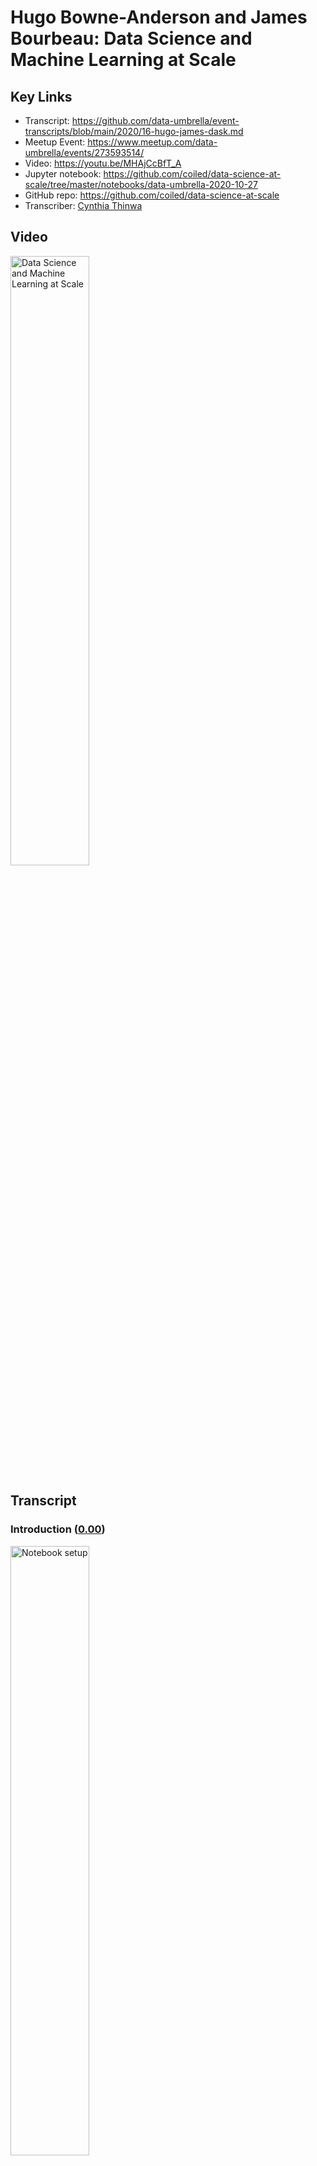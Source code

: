 # Hugo Bowne-Anderson and James Bourbeau:  Data Science and Machine Learning at Scale

## Key Links
- Transcript:  https://github.com/data-umbrella/event-transcripts/blob/main/2020/16-hugo-james-dask.md
- Meetup Event:  https://www.meetup.com/data-umbrella/events/273593514/
- Video:   https://youtu.be/MHAjCcBfT_A
- Jupyter notebook:  https://github.com/coiled/data-science-at-scale/tree/master/notebooks/data-umbrella-2020-10-27
- GitHub repo:  https://github.com/coiled/data-science-at-scale
- Transcriber:  <a href='https://github.com/'>Cynthia Thinwa</a>

## Video

<a href="http://www.youtube.com/watch?feature=player_embedded&v=MHAjCcBfT_A" target="_blank">
  <img src="http://img.youtube.com/vi/MHAjCcBfT_A/0.jpg"
       alt="Data Science and Machine Learning at Scale" width="50%" /></a>

## Transcript

### Introduction (<a href='https://youtu.be/MHAjCcBfT_A'>0.00</a>)

<a href="https://youtu.be/MHAjCcBfT_A?t=1">
  <img src="https://github.com/CeeThinwa/event-transcripts/blob/patch-1/images/v16/v16t0.00.JPG"
       alt="Notebook setup" width="50%" /></a>

**Reshama**:

Okay - hello and welcome to Data Umbrella's webinar for October; so I'm just going to go over the agenda, I'm going to do a brief introduction then there will be the workshop by Hugo and James and you can ask questions along the way in the chat or - actually the best place to ask questions is the Q&A and there's an option to upvote as well. So yeah; asking the Q&A - if you happen to post it on the chat by mistake I can also transfer it over to Q&A so that would be fine too and this webinar is being recorded.

Briefly about me: I am a statistician and data scientist and I am the founder of Data Umbrella; I am on a lot of platforms as @reshamas so feel free to follow me on Twitter and LinkedIn. We have a code of conduct; we're dedicated to providing a harassment-free experience for everyone; thank you for helping to make this a welcoming, friendly professional community for all and this code of conduct applies to the chat as well. So our mission is to provide an inclusive community for underrepresented persons in data science and we are an all-volunteer-run organization.

You can support Data Umbrella by doing the following things: you can follow our code of conduct and keep our community a place where everybody wants to keep coming to, you can donate to our open collective and that helps to pay meet-up dues and other operational costs and you can check out this link here on GitHub - we have this new initiative where all the videos are being transcribed and... so it's to make them more accessible - so we take the YouTube videos and we put the raw there and so we've had a number of volunteers help us transcribe it; so feel free to check out this link and maybe if you do this video, maybe the two speakers will follow you on Twitter; I can't promise anything but it's possible.

Data Umbrella has a job board and it's at jobs.dataumbrella.org and once this gets started I'll put some links in the chat. The job that we are highlighting today is the machine learning engineer job by Development Seed and Development Seed is based in Washington DC and Lisbon, Portugal and they do - I'm going to go to the next slide - what they do is they're doing social good work and so they're doing for instance, mapping elections from Afghanistan to the U.S, analyzing public health and economic data from Palestine to Illinois and leading the strategy and development behind data for World Bank and some other organizations and I will share a link to their job posting in the chat as well as soon as I finish this brief introduction.

Check out our website for resources - there's a lot of resources on learning Python and R, also for contributing to open source, also for guides on accessibility and responsibility and allyship. We have a monthly newsletter that goes out towards the end of the month and it has information on our upcoming events - we have two great events coming up in November and December on open source so subscribe to our newsletter to be in the know. We are on all social media platforms as Data Umbrella; Meetup is the best place to join to find out about upcoming events, our website has resources, follow us on Twitter, we also share a lot of information on LinkedIn, and if you want to subscribe to our YouTube channel we record all of our talks and post them there within about a week of the talk so it's a good way to get information.

Okay and now we are ready to get started. So I will hand it over to - put myself on mute - and I will hand it over to Hugo and James and let you take over.

**Hugo:**

Thank you all for joining I just want to thank Reshama, Christina and and everyone else who tire - all the tireless effort that - that goes into putting these meet-ups and these online sessions together. I think one thing I want to say is actually the last in-person workshop I gave - either at the end of February or early March was Data Umbrella's inaugural tutorial and meetup if I recall correctly - on Bayesian thinking and hacker statistics and simulation and that type of stuff, so it's just wonderful to be back particularly with my colleague and friend James. We're building really cool distributed data science products at Coiled - we'll say a bit about that but we'll do some introductions in a bit.

### How to access and set up notebooks used in the webinar (<a href='https://youtu.be/MHAjCcBfT_A?t=300'>05:00</a>)

<a href="https://youtu.be/MHAjCcBfT_A?t=300">
  <img src="https://github.com/CeeThinwa/event-transcripts/blob/patch-1/images/v16/v16t05.00.JPG"
       alt="Notebook setup" width="50%" /></a>
       
**Hugo:**

I just wanted to get you all accustomed to - it was February, thank you Reshama. We're working with Jupyter notebooks in a GitHub repository - the repository is pinned to the top of the chat. This is what it looks like (scrolling down the repository homepage) - these are all the files; this is the file system.

Now we use something called Binder which is a project, out of and related to Project - Project Jupyter which provides infrastructure to run notebooks without any local installs. So there are two ways you can you can code along on this tutorial; the first is - and i won't get you to do this yet - is to launch Binder. The reason I won't get you to do that yet is because once you launch it we have 10 minutes to start coding or the Binder session times out - I've been burnt by that before, actually several times - I'm surprised I even remembered it this time. The other thing you can do is install everything locally by cloning the repository, downloading Anaconda, creating a Conda environment - if you haven't done that, I suggest you do not do that now - and you launch - launch the Binder. James is going to start by telling us a few things about about Dask and distributed computing in general.

My question for you James is: if we get people to launch this now, will we get to execute a cell - code cell in 10 minutes?

**James:**

I would... let's hold off for now maybe..

**Hugo:**

Yep.

**James:**

Maybe I'll indicate when we should launch Binder.

**Hugo:**

Okay, fantastic.

**James:**

Cool um and just for reference -

**Hugo:**

So -

**James:**

What I'm looking at right now is the GitHub repository on your browser...

**Hugo:**

Yes.

**James:**

Okay.

**Hugo:**
Exactly. So I will not launch Binder now - I will not get you to now... I've - I'm doing this locally... (highlights notebook located in `localhost` onscreen) and we see that I'm in notebook zero, and if you want to actually have a look at this notebook before launching Binder, it's in the (highlights notebook location in GitHub onscreen) *Notebooks Data Umbrella...* subdirectory  (clicks notebook location in GitHub onscreen) and it's (highlights notebook location in GitHub onscreen) notebook zero and we're going to hopefully make it through the overview then (highlights notebook location in GitHub onscreen) chatting about Dask - Dask *delayed* and - and (highlights notebook location onscreen) *dataframe* and (highlights notebook location onscreen) *machine learning*.

Great so we have... Hashim has said you could open in VS Code as well; you could - I mean, that would require all your local installs and that type of stuff as well but we're to introduce me and James; we work at Coiled where we build products for distributed computing infrastructure. As we'll see one of the big problems with like bursting to the cloud is all the like Kubernetes, AWS, Docker stuff, so we build a one-click host of deployments for Dask but for data science and machine learning in general. James maintains Dask along with Matt - Matt Rocklin who created Dask with a team - people who were working with Continuum, Anaconda at the time - and James is a software engineer at Coiled and I run Data science evangelism, Marketing, work on a bunch of product stuff as well, wear a bunch of different hats occasionally; there are many ways to think about distributed compute and how to do it in Python. We're going to present - hey James, you're muted -

**James:**

I'm taking it I went away based on what I see in the chat...

**Hugo:**

You did, you did but now we're back; I've introduced you, I've introduced me, I've mentioned that there are many ways to do distributed compute in the Python ecosystem and we'll be
chatting about one called Dask and maybe I'll pass to you in a second but I'll say one thing that I really like about - my background isn't in distributed compute my background's in
Pythonic data science. When thinking about bursting to larger data sets and larger models, there are a variety of options. The thing that took me, attracted me to Dask - originally.
I saw Cameron's note  "The ghosts in the machine aren't playing nice tonight I think that ain't that the truth" - is that Dask plays so nicely with the entire Py data ecosystem so as we'll see if you want to write Dask code for dataframes - Dask DataFrames - it really mimics your Pandas code; same with Numpy, same with Scikit-learn - okay? And the other thing is Dask essentially runs the Python code under the hood so your mental model of what's happening is - actually corresponds to the code being executed. Okay.. now I'd like to pass over to James but it looks like he's disappeared again -

**James:**

I'm still here if you can hear me, I've just turned my camera off.

**Hugo:**

Oh yeah! Okay great.

**James:**

I'm gonna turn my camera... hopefully that will help, yeah -

**Hugo:**

And I might do, do the same for bandwidth, bandwidth issues so if you want to jump in and talk about Dask at a high level, I'm sharing my screen and we can scroll through (scrolls through notebook located at `localhost`).

### An overview of Dask (<a href='https://youtu.be/MHAjCcBfT_A?t=590'>09:50</a>)

<a href="https://youtu.be/MHAjCcBfT_A?t=590">
  <img src="https://github.com/CeeThinwa/event-transcripts/blob/patch-1/images/v16/v16t09.50.JPG"
       alt="Notebook setup" width="50%" /></a>

**James:**

Yeah that sounds great. So that's sort of - a nutshell - you can think of it as being composed of two main... well, components.

<a href="https://youtu.be/MHAjCcBfT_A?t=610">
  <img src="https://github.com/CeeThinwa/event-transcripts/blob/patch-1/images/v16/v16t10.10.JPG"
       alt="Dask components" width="50%" /></a>

The first we call collections; these are the user interfaces that you use to actually construct a computation you would like to compute in parallel or on distributed hardware. There are a few different interfaces that Dask implements... for instance, there's Dask Array for doing nd array computations, there's Dask DataFrame for working with tabular data... you can think of those as like - Dask Array as a parallel version of Numpy, Dask DataFrame as a parallel version of Pandas and so on. There are also a couple other interfaces that we'll be talking about; Dask delayed for instance - we'll talk about that today - we'll also talk about the Futures API; those are sort of for lower level custom algorithms, in sort of paralyzing existing - existing code. The main takeaway is that there are several sort of familiar APIs that Dask implements and that we'll use today to actually construct your computation. So that's the first part of Dask - it is these Dask collections - you then take these collections, set up your steps for your computation and then pass them off to the second component which are Dask schedulers and these will actually go through and execute your computation potentially in parallel.

There are two flavors of schedulers that Dask offers. The first - is a - are called single machine schedulers and these just take advantage of your local hardware they will spin up a a local thread or process pool and start submitting tasks in your computation to to be executed in parallel either on multiple threads or multiple processes. There's also a distributed scheduler - or maybe a better term for... would actually be called the advanced scheduler because it works well on a single machine but it also scales out to multiple machines, so for instance as you'll see later we will actually spin up a  distributed scheduler that has workers on remote machines on AWS so you can actually scale out beyond your local resources like say what's on your laptop. (Scrolls through notebook located at `localhost`) Kind of scrolling down then to the image of the cluster we can see the main components of the distributed scheduler -

**Hugo:**

And James, I might get people to spin up the Binder now because we're going to execute codes-

**James:**

Yeah... now is a good point. Yep -

**Hugo:**

So just - here's a quick break point before you know... a teaser for schedulers and what's happening there. I'll ask you to - in the repository there's also the link to the binder; click on launch binder (right-clicks the link), i'm going to open it in a new tab and what this will create is an environment in which you can just execute the code in - in the notebooks okay... (displays the opened tab at *mybinder.org* where `coiled/data-science-at-scale/master` repository is loading) so hopefully by the time we've gotten - gone through this section, this will be ready to start executing code. So if everyone wants to do that - to code along... otherwise just watch - or if you're running things locally, also cool; thanks James.

#### An illustration of a distributed scheduler (<a href='https://youtu.be/MHAjCcBfT_A?t=780'>13:00</a>)

<a href="https://youtu.be/MHAjCcBfT_A?t=780">
  <img src="https://github.com/CeeThinwa/event-transcripts/blob/patch-1/images/v16/v16t13.04.JPG"
       alt="Scheduler" width="50%" /></a>

**James:**

Yeah, yeah no problem, thank you. So - so yeah, looking at the image for the distributed scheduler; we're not gonna have time to go into the... a lot of detail about the distributed scheduler in this workshop so - but we do want to provide at least a high level overview of the, the different parts and components of the distributed scheduler.

So the first part I want to talk about is in the diagram what's labeled as a client. So this is the user facing entry point to a cluster; so um wherever you are running your python session... that could be in a jupiter lab session - like we are here, that could be in a python script somewhere... you will create and instantiate a client object that connects to the second component which is the Dask scheduler.

So each Dask cluster has a single scheduler in it that sort of keeps track of all of the state - for all of the - the state of your cluster and all the tasks you'd like to compute; so from your client you might start submitting tasks to the cluster... the scheduler will receive those tasks and compute things like all the dependencies needed for that task like say you're implementing - you say you want to compute Task C, but that actually requires first you have to compute Task B and Task A - like there are some dependency structures there; it'll compute those dependencies as well as keep track of them. It'll also communicate with all the workers to understand what worker is working on which task and as space frees up on the workers it will start farming out new tasks to compute to the workers.

So in this particular diagram there are three Dask distributed workers here; however, you can have as you can have thousands of workers if you'd like. So the workers are the things that actually compute the tasks. They also store the results of your tasks and then serve them back to you in the client. The scheduler basically manages all the state needed to perform the computations and you submit tasks from the client. So that's sort of a quick whirlwind tour of the different components for the distributed scheduler and at this point I think it'd be great to actually see - see some of this in action... Hugo, would you like to take over?

### Dask in action (<a href='https://youtu.be/MHAjCcBfT_A?t=915'>15:14</a>)

<a href="https://youtu.be/MHAjCcBfT_A?t=915">
  <img src="https://github.com/CeeThinwa/event-transcripts/blob/patch-1/images/v16/v16t15.23.JPG"
       alt="Dask in action" width="50%" /></a>

**Hugo:**

Absolutely. Thank you for that wonderful introduction to Dask and and the schedulers in particular and we are going to see that with Dask in action. I'll just note that this tab in which I launched the binder, is up and running - if you're going to execute code here, click on *notebooks*, click on *data umbrella* and then go to the *overview* notebook and you can drag around (drags one of the three dashboards displayed). We'll see the utility of these - these dashboards in a second but you can, you know drag your stuff around to - to make - you know, however you want to - want to structure it and then you can execute code in here. I'm not going to do that,  I'm going to do this locally at the moment (opens notebook at `localhost`); but just to see Dask in action to begin with, I'm going to - I'm actually going to restart kernel and clear my outputs - so I'm going to import from Dask distributed, the client, the - sorry the other thing I wanted to mention is we made a decision around content for this.

We do have a notebook that we - we love to teach on schedulers but we decided to switch it out for machine learning for this workshop in particular; we are teaching a similar although distinct workshop at PyData Global so we may see some of you there in which we'll be going more in depth into schedulers as well, so if you want to check that out definitely do so. We instantiate the client which as James mentioned is kind of what we work with as the user to submit our code. So that will take - take a few seconds... okay it's got a port in use so it's going - going elsewhere. What I'll just first get you to notice is that it tells us where our dashboard is - and we'll see those tools in a second - tells us about our cluster that we have four workers, eight cores, between eight and nine gigs(gigabytes) of - of RAM... okay?

Now this is something I really love about Dask, all the diagnostic tools - if I click on the little Dask thing here (clicks on the Dask icon in the leftmost panel) and (navigates to the binder) we've modified the binder so that - that exists there as well. We can see (clicks on the Dask icon) - i'll hit search (clicks on search icon within the pop-up menu from the Dask icon) and it should - (search result displays the same port as the port that is the output from the scheduler on the notebook) that now corresponds to the - the scheduler. Now i want to look at the task stream (clicks on the `TASK STREAM` button within the pop-up menu from the Dask icon, placing the Dask Task Stream dashboard to the right) which will tell us in real time what's happening; i also want to look at the (clicks on the `CLUSTER MAP` button within the pop-up menu from the Dask icon, placing the Dask Cluster Map dashboard just below the Dask Task Stream dashboard that is positioned to the right) cluster map.

So we see here - this is already really cool - we've got all of our workers around here (moves cursor around a small dashboard below the Dask icon pop-up menu) and our scheduler - scheduler there and when we start doing some compute we'll actually see information flowing between these... and the other thing maybe... I'll yeah... I'll include a little progress (clicks on the `PROGRESS` button within the pop-up menu from the Dask icon, placing the Dask Progress dashboard to the right of the Dask Cluster Map dashboard) and that can be an alternate tab to... ask... I'm wondering perhaps I also want to include something about the workers (clicks on the `WORKERS` button within the pop-up menu from the Dask icon, placing the Dask Workers dashboard between the Dask Cluster Map and the Dask Progress dashboards).

Yeah, okay... great. So we've got a bunch of stuff that's - that's pretty interesting there and so the next thing I'm going to do... we've got a little utility file (highlights code cell containing `%run prep.py -d flights`) which downloads some of the data and this is - what it does is if you're in Binder it downloads a subset of the data; if you're anywhere else it downloads a larger set. For this particular example we're dealing with a small data set - you see the utility of Dask and distributed compute when it generalizes to larger data sets, but for pedagogical purposes we're going to sit with a smaller data set so that we can actually run - run the code: there's a trade-off there. So actually, that was already downloaded it seems but you should all see it download... I'm actually going to run that in the binder just to - you should start seeing `Downloading nyc flights dataset... done`, `Extracting`... `Creating json data` etc.

Okay now what we're going to do is we're going to read in this data as a Dask DataFrame - and what I want you to notice is that it - really, the Dask code mimics Pandas code,  so instead of `pd.read_csv()` we've got `dd.read_csv()`. We've got, you know, this is the file path - the first argument; we're doing some parse date, setting some data types... okay? We've got a little  wild card regular expression there to - to join - to do a bunch of them... and then we're performing a `groupby`... okay? So we're grouping by the origin of these flights - flight data, we're looking at the the mean departure delay group(ed) by origin... the - the one difference i want to make clear is that in Dask we need a `.compute()` method; that's because Dask performs lazy computation - it won't actually do anything, because you don't want it to do anything on really large data sets until you explicitly tell it - tell it to compute.

So i'm going to execute this now (runs code cell) and we should see some information transfer between the scheduler and the workers and we should see tasks starting - starting to be done, okay? So moment of truth... fantastic (code cell displays output, the clusters show lines moving among them, the task stream creates a sort of bar graph and the code cell stops running) so we call this a pew pew plot because we see pew! pew! pew! We saw a bunch of data transfer happening between them (the clusters)... these are all our calls and we can see tasks happening... it tells us what tasks there are. We can see that most of the time was spent reading reading CSVs (highlights `read csv` in task graph), then we have some groupbys on chunks and - and that type of stuff (highlights task in task graph). So that's a really nice diagnostic tool to see what most of your work is - is actually doing under Dask Workers you can see memory used, `CPU use`, more fine-grained examples there. So I - I'd love to know if, in the Q&A, I'm going to ask... Were you able to execute this code?... and if you were in Binder just a thumb up, a vote would be - no - would be fantastic; much appreciated.

So as we've mentioned I just wanted to say a few things about tutorial goals: the goal is to cover the basics of Dask and distributed compute; we'd love for you to walk away with an understanding of when to use it, when to not, what it has to offer; we're going to be covering the basics of Dask Delayed, which, although not immediately applicable to data science, provides a wonderful framework for thinking about Dask - how Dask works and understanding how it works under the hood; then we're going to go into Dask DataFrames and then machine learning hopefully. Due to the technical considerations with... we've got less time than - than we thought we would but we'll definitely do the best we can. We may have less time to do exercises - so we've had two people who were able to execute this code... if you - if you tried to execute it in Binder and were not able to, perhaps post that in the Q&A - but we also have several exercises and I'd like you to take a minute just to do this exercise.

The i- I'm not asking you to do this because I want to know if you're able to print `hello world` - I'm essentially asking you to do it so you get a sense of how these exercises work. So if you can take 30 seconds to print `hello world` then we'll - we'll move on after that, so just take 30 seconds now - and it seems like we have a few more people who were able to execute code which - which was great... okay, fantastic. So you will put your solution there for some reason I have an extra cell here so i'm just going to clip that (deletes blank code cell) and to see a solution uh i'll just get you to execute this cell (highlights a code cell containing `%load solutions/overview.py`) and it provides the solution and then we can execute it and compare it to the the output of what you had, okay? 'Hello world.'

### Working directly from the cloud with Coiled (<a href='https://youtu.be/MHAjCcBfT_A?t=1401'>23:21</a>)

<a href="https://youtu.be/MHAjCcBfT_A?t=1401">
  <img src="https://github.com/CeeThinwa/event-transcripts/blob/patch-1/images/v16/v16t23.23.JPG"
       alt="Working with Coiled" width="50%" /></a>

**Hugo:**

So as as we saw, I've done all this locally, you may have done it on Binder... there is an option to work directly from the cloud and I'll - I'll take you through this - there are many ways to do this. As I mentioned we're working on one way with Coiled and I'll explain the rationale behind that in - in a second but I'll show you how easy it is to get a cluster up and running on - on AWS without even interacting with AWS for free, for example; you can follow along by signing into Coiled cloud. To be clear, this is not a necessity and it does involve you signing up to our product, so i just wanted to be absolutely transparent about that; it does not involve any credit card information or anything along those lines and in my opinion it does give a really nice example of how to run stuff on the cloud. To do so you can sign in at <a href='https://cloud.coiled.io/'>cloud.coiled.io</a> you can also `pip install coiled` and then do authentication; you can also spin up this - this hosted Coiled notebook (clicks <a href='https://cloud.coiled.io/jobs/coiled/quickstart'>link</a> on notebook), so I'm going to spin that up now and I'm going to post that here... actually yep, I'm gonna post that in the chat if you - let me get this right - if you've - if you've never logged in to Coiled before it'll ask you to sign up using Gmail or GitHub so feel free to do that if you'd like; if not that's also also cool, but I just wanted to be explicit uh about that.

The reason I want to do this is to show how Dask can be leveraged to do work on really large data sets; so you will recall that i had between eight and nine gigs of RAM on my local system - oh wow Anthony says, "On iPad, unable to execute on Binder," incredible... I don't have a strong sense of how Binder works on iPad; I do know that I was able to - to check - to use a binder on my iPhone several years ago on my way to Scipy doing code review for someone - for Eric Maher i think, for what that - that's worth... but back to this, we have this NYC taxi dataset which is over 10 gigs - it won't even - I can't even store that in local memory - I don't have enough RAM to store that. So we do need, either to do it locally in an out of core mode of some sort or we can we can burst to the cloud - and we're actually going to burst to the cloud using - using coiled; so the notebook is running here (navigates to the Coiled page) for me and - but - I'm actually gonna do it from my local - local notebook (navigates to JupyterLab loading the notebook hosted in Coiled) but you'll see... and once again feel free to code along here... it's spinning up a notebook and James who is - is my co-instructor here is to be - I'm, I'm so grateful all the work is done on our notebooks in Coiled - you can launch the cluster here and then analyze the entire... over 10 gigs of data there... I'm going to do it here (navigates to the notebbok in `localhost`).

So to do that, I import Coiled and then I import the Dask distributed stuff (highlights code cell) and then I can create my own software environment (highlights next code cell), cluster configuration (highlights next code cell) - I'm not going to do that because the standard Coiled cluster configuration software environment (highlights next code cell) works. Now i'm going to spin up a cluster (highlights and runs next code cell) and instantiate a client.

Now because we're spinning up a cluster in - in the cloud, it'll take - it'll take - a minute - a minute or two... enough time to make a cup of coffee but it's also enough time for me to just talk a bit about why this is important and there are a lot of a lot of good - good people working on - on similar things... but part of the motivation here is that if you want to... you don't always want to do distributed data science, okay? First I'd ask you to look at - instead of using Dask, if you can optimize your Pandas code, right? Second I'd ask, if you've got big datasets - it's a good question - do you actually need all the data?

So I would - if you're doing machine learning, plot your learning curve; see how accurate... see how your accuracy or whatever your metric of interest is improves as you increase the amount of data - right? - and if it plateaus before you get to a large data size then you may as well, most of the time, use your small data; see if sub-sampling can actually give you the results you need. See if you can get a bigger, bigger - access to a bigger machine so you don't have to burst to the cloud; but after all these things if you do need to burst - burst to the cloud, until recently you've had to get an AWS account, you've had to, you know, set up containers with Docker and/or Kubernetes and do all of these kind of - I suppose - DevOpsy software engineering foo stuff which, which if you're into that I - I absolutely encourage you - encourage you to do that... but a lot of working data scientists aren't paid to do that and don't necessarily want to. So that's something we're working on, is thinking about these kind of one-click hosted deployments so you don't have to do all of that; having said that I very much encourage you to try doing that stuff if - if you're interested.

We'll see that the - the cluster has just been created and what I'm going to do, we see that - oh I'm sorry, I've done something funny here... I'm - I'm referencing the previous client, aren't I James?

**James:**

Yeah it looks like you should go ahead and connect a new client to the Coiled cluster -

**Hugo:**

and... 

**James:**

making sure not to re-execute the cluster creation because -

**Hugo:**

Yeah, exactly. So, would that be... how would I... what's the call here?

**James:**

I would just open up a new cell and say `client = Client` and then pass in the cluster, like `(cluster)` (typing the code `client = Client(cluster)` in a new cell)... yeah -

**Hugo:**

Great... okay, fantastic - and what we're seeing is a slight version... this (highlights code cell output) - we don't need to worry about this; this is essentially saying that
the environment on the cloud mis- is there's a slight mismatch with my, with my local environment; we're fine with that. I'm going to look here - for a certain reason the - the dashboard isn't quite working here at the moment. James would you suggest i just click on this and open a new

**James:**

Yeah... click on the ecs dashboard link (in the code output)

**Hugo:**

Oh yes, fantastic... so... yep, there's some bug with the local dashboards that we're - we're currently - currently working on but what we'll see now... just a sec, I'm going to remove all of this (closes all previously opened dashboards and the Dask icon popup menu) - we'll see now that I have access to 10 workers, I have access to 40 cores and I have access to over 170 gigs of memory (resizes window containing notebook on `localhost` to show Dask dashboards at the ecs link mentioned earlier lying to the right)... okay, so now I'm actually going to import this data set (highlights and runs code cell in notebook on `localhost`) and it's the entire year of data from 2019, and we'll start seeing on - on the diagnostics all the, all the processing happening, okay? So... actually, not yet because we haven't called compute (i.e. added `.compute()` to the `dd.read_csv()` function)... okay, so it's done this lazily, we've imported it - it shows kind of like Pandas when you show a dataframe, the column names and data types - but it doesn't show the data because we haven't loaded it yet; it does tell you how many partitions it is. So essentially - and we'll see this soon - Dask DataFrames correspond to collections of Pandas DataFrames so there are really 127 Pandas DataFrames underlying this Dask DataFrame.

So now i'm going to do the compute - well I'm going to set myself up for the computation to do a group by passenger count and look at the mean tip (runs code cell) - now that took a very small amount of time; we see the ipython magic timing there because we haven't computed it - now we're actually going to compute (runs next code cell) - and James if you'll see in the chat, Eliana said her Coil-Coiled authentication failed; I don't know if you're able to to help with that but if you are, that would be great... and it may be difficult to debug in - but look; as we see, we have the task stream now and we see how many - you know we've got 40 cores working together, we saw the processing, we saw the bytes stored - it's over 10 gigs as I said - and we see we were able to do our basic analytics. We were able to do it on a 10 plus gig dataset in - in 21.3 seconds which is pretty - pretty exceptional. If any - any code-based issues come up and they're correlated in particular... so if you have questions about the code execution please ask in the Q&A not in the chat because others cannot vote it and I will definitively prioritize questions on technical stuff particularly ones that up- that are upvoted; but yeah, I totally agree thanks - thanks very much.

### Working with Dask DataFrames (<a href='https://youtu.be/MHAjCcBfT_A?t=1963'>32:43</a>)

<a href="https://youtu.be/MHAjCcBfT_A?t=1963">
  <img src="https://github.com/CeeThinwa/event-transcripts/blob/patch-1/images/v16/v16t32.49.JPG"
       alt="Working with Dask DataFrames" width="50%" /></a>

**Hugo:**

So yeah... let's jump into - into Dask DataFrames (opens notebook two at `localhost`). So of course we write here that in the last exercise we used Dask Delayed to parallelize loading multiple csv files into a Pandas DataFrame. We're not - we - we haven't done that but you can definitely go through and have a look at that - but I think perhaps even more immediately relevant for a data science crowd and an analytics crowd is - which is what I see here from the reasons people - people have joined - is jumping into Dask DataFrames, and as I said before a Dask dataframe really feels like a Pandas dataframe, but internally it's composed of many different - different dataframes. This is one - one way to think about it, that we have all these Pandas dataframes and the collection of them is a Dask dataframe - and as we saw before they're partitioned. We saw when we loaded the taxi dataset in the Dask dataframe was 127 partitions right? Where each partition was a normal Panda - Pandas dataframe and they can live on disk as they did, early in the first example - Dask in action - or they can live on other machines as when I spun up a coiled cluster and and did it on - on AWS.

Something I love about Dask's dataframes - I mean I rant about this all the time - it's how... it's the Pandas API and - and Matt -Matt Rocklin actually has a post on - on the blog called "A brief history of Dask" in which he talks about the technical goals of Dask but also talks about a social goal of Dask which in Matt's words is to "invent nothing"; he wanted and the team wanted the Dask API to be as comfortable and familiar for users as possible and that's something  really appreciate about it.

So we see we have element - *elementwise operations*, we have the - our favorite - *row-wise selections*, we have *loc*, we have the *common aggregations*, we saw *groupby*s before, we have *is in*s, we have *datetime string accessors*. Oh James! We forgot to - I forgot to edit this and I -it should be *groupby* - I don't know what - what a *froupby* is but that's something... we'll make sure the next iteration to - to get it right; at least we've got it right there and in the code, but have a look at the Dask dataframe API docs to check out what's happening, and a lot of the time Dask dataframes can serve as drop in replacements for Pandas dataframes.

The one thing that I just want to make clear as I did before, is that you need to call `compute()` because of the lazy - lazy compute property of Dask. So this is wonderful to talk about when to use Dask dataframes. So if your data fits in memory use Pandas; if your data fits in memory and your code doesn't run super quickly I wouldn't go to Dask, I'd try to - I'd do my best to optimize my Pandas code before trying to get gains - gains and efficiency; but Dask itself becomes useful when the dataset you want to analyze is larger than your machine's RAM, where you normally run into memory errors and that's what we saw with the taxicab example. The other example that we'll see when we get to machine learning is you can do machine learning on a small dataset that fits in memory but if you're building big models or training over like a lot of different hyperparameters or different types of models, you can you can parallelize that using - using Dask. So there is, you know - you want to use Dask perhaps in the big data or medium to big data limit as we see here, or in the medium to big model limit where training, for example, takes and takes a lot of time, okay?

So without further ado let's get started with Dask dataframes; (highlights a code cell containing `%run prep.py -d flights`) you likely ran this preparation file (runs code cell) to get the data in the previous notebook but if you didn't execute that... now we're going to (highlights a code cell containing `import os`) get our file names by doing - (runs code cell) doing a few joins and we see our file is a string *data*, *nyc*, *flights*, a *wildcard*, - to access all of them - *.csv* and we're going to import our Dask `dask.dataframe` and read in (highlights a code cell containing `dd.read_csv()`) our dataframe, parsing some dates, (runs code cell) setting some - setting some data types, okay? I'll execute that ... we'll see we have 10 partitions... as we noted before, if this was a Pandas dataframe we'd see a bunch of entries here; we don't, we see only the column names and the data types of the columns and the reason is, as we've said it explicitly here, is the representation of the dataframe object contains no data, it's done - Dask has done enough work to read the start of the file so that we know a bit about it, some of the important stuff and then infer the column types and column names and data types, okay?... but we don't - once again we don't - let's say we've got 100 gigs of data, we don't want to like do this call and suddenly it's reading all that stuff in and doing a whole bunch of compute until we explicitly tell it to, okay?

(Highlights a code cell containing `df.columns`) Now this is really cool... if you know a bit of Pandas you'll know that you can there's an attribute `columns` which (runs code cell) prints out - it's well... it's actually the columns form an index, right?... the pandas index object - and we get the - we get the column names there... cool! Pandas in Dask form. (Highlights a code cell containing `df.dtypes`) We can check out the data types as well as we would in Pandas we see we've got some *int*s for the day of the week, we've got some *float*s for departure time, - maybe we'd actually prefer that to be, you know, a date time at some point - we've got some objects which generally are the most general o-objects so generally strings... so that's all Pandas-y type stuff. In addition Dask dataframes have an attribute, `npartitions`  (highlights a code cell containing `df.npartitions`) which tells us the number of partitions and we saw before that that's 10, so i'd expect to see 10 here... (runs code cell) Hey, look at that.

Now this is something that we talk about a lot in the *delayed* notebook is really the task graph (highlights a code cell containing `df.visualize()`) - and i don't want to say too much about that - but really it's a visual schematic of - of the order in which different types of compute happen, okay? (runs code cell) ... and so the task graph for `read.csv` tells us what happens when we call compute and essentially it reads csv 10 ten times, zero indexed of course - because Python, reads csv ten different times into these ten different Pandas - Pandas dataframes and if there were `groupby`s or stuff after that we'd see them happen in - in the - in the graph there and we may see an example of this in a second. So once again (highlights a code cell containing `df.head()`) as with Pandas um we're going to view the the head of the dataframe, great, and we see a bunch of stuff... you know we - we see the first - first five rows.
I'm actually (changes code in cell from `df.head()` to `df.tail()`) also gonna - gonna have a look at the - the tail, (re-runs code cell) the final five rows. That may take longer, because it's accessing the the final - I - I - there's a joke and it may not even be a joke, how much data analytics is actually biased by people looking at the first five rows before actually, you know interrogating the data more - more seriously. So how would all of our results look different if... if our files were ordered in - in a different way that's another conversation for - a more philosophical conversation - for another time.

### Computations with Dask DataFrames (<a href='https://youtu.be/MHAjCcBfT_A?t=2437'>40:37</a>)

<a href="https://youtu.be/MHAjCcBfT_A?t=2437">
  <img src="https://github.com/CeeThinwa/event-transcripts/blob/patch-1/images/v16/v16t40.37.JPG"
       alt="Computations with Dask DataFrames" width="50%" /></a>

**Hugo:**

So now i want to show you some computations with Dask dataframes, okay? So since Dask dataframes implement a Pandas-like API, we can just write our familiar Pandas codes. So, I want to look at the column,(highlights a code ceell containing `max_delay`) departure delay and look at the maximum of that column; I'm going to call that `max_delay`. So you can see we're selecting the column and then applying the max method as we would (runs code cell) with Pandas. Oh what happened there? Gives us some Dask scalar series... and what's happened is we haven't called compute, right? So it hasn't actually done the compute yet.

We're going to do compute but first we're going to visualize the task graph like we did here (highlights a previous code cell) and let's try to reason what the task graph would look like, right? So the task graph first is going to read in all of these things, and then it'll probably perform this selector on each of these different pandas data frames comprising the Dask dataframe, and then it will compute the max of each of those and then do a max on all those maxes, I think (runs current code cell) - that's what I would assume is happening here... great. So that's what we're - what we're doing we're reading this; so we read the first - perform the first *read-csv* get this Dask dataframe, *getitem* i think is that selection, then we're taking the *max* - we're doing the same for all of them, then we take all of these *max*s and aggregate them and then take the max of that, okay? So that - that's essentially what's happening when I call compute (highlights a code cell containing `%time max_delay.compute()`) which i'm going to do now (runs code cell). Moment of truth... okay! So that took around eight seconds and it tells us the max and I-I'm sorry? (Clicks on the Dask icon) Let's - let's just get out some of our dashboards up as well... (scrolls up the notebook)

**James:**

I think in this notebook we are using the single machine scheduler, Hugo. So i don't think there is a dashboard to be seen.

**Hugo:**

Exactly. Yeah thank you for that - that - that catch, James... great. It's even better. James, we have a question around using Dask for reinforcement learning. Can you - can you speak to that?

**James:**

Yeah so it depends on... this - I mean yeah, short answer yes you can use Dask to train reinforcement learning models. So there's a package that Hugo will talk about called Dask-ML that we'll see in the next notebook, for distributing machine learning, that parallelizes and and distributes some existing models using Dask. So for instance things like random forces - forest inside Scikit-Learn... so - so yes you can use Dask to do distributed training for models. I'm not actually sure if Dask-ML implements any reinforcement learning models in particular, but that is certainly something that - that can be done.

**Hugo:**

Yeah and I'll - I'll build on that by saying we are about to jump into machine learning... I don't think - as James said I don't think there's reinforcement learning, explicitly, that - that one can do, but you of course can use the Dask scheduler yourself to, you know, to distribute any reinforcement learning stuff you - you have as well... and that's actually another - another point to make, that maybe James can speak to a bit more. It's that the Dask team of course built all of these high-level collections and Dask arrays and Dask dataframes and were pleasantly surprised when you know, maybe even up to half the people using Dask came in all like, we love all that but we're going to use the scheduler for our own bespoke use cases, right?

**James:**

Yeah, exactly. Yeah... the original intention was to like make basically a numpy - like a parallel numpy, so that was like the Dask array stuff like run - run numpy in parallel on your laptop... and - and yeah. So in order to do that we ended up building a distributed scheduler which sort of does arbitrary Dask computations; so not just things like, you know, parallel numpy, but really whatever you'd like to throw at it and it turns out that ended up being really useful for people... and so yeah, now people use that sort of on their own, just using the distributed scheduler to do totally custom algorithms (Hugo opens the machine learning notebook at `localhost`) in parallel. In addition to these like nice collections, like you saw, Hugo presents the Dask dataframe API - is, you know, the same as the Pandas API... so there is this like familiar space you can use things, like the high-level collections, but you can also run whatever custom - like Hugo said, bespoke computations - you might have.

**Hugo:**

Exactly, and it's - it's been wonderful to see so many people - so many people do that and the first thing, as we'll see here, the first thing to think about is if - if you're doing lifestyle compute, if there's anything you can, you know, parallelize embarrassingly, as they say, right? So just - if you're doing a hyperparameter search, you just run some on one worker and some on the other, and there there's no interaction effect; so you don't need to worry about that as opposed to, if you're trying to do - you know, train on streaming data where you may require it all to happen on on on the same worker, okay? Yeah so even think about trying to compute the standard deviation of a - of a-a univariate data set, right?

In - in that case um you can't just send - you can't just compute the standard deviation on two workers and then combine the result in some - some way; you need to do something slightly - slightly more nuanced and slightly - slightly clever - more clever, I mean you still can actually in - in that case, but you can't just do it as naively as that... but - so, now we're talking about parallel and distributed machine learning, we have 20 minutes left so this is kind of going to be a whirlwind tour, but... you know, whirlwinds when safe, exciting and informative. I just want to make clear, the material in this notebook is based on the open source content from Dask's tutorial repository as there's a bunch of stuff we've shown you today. The reason we've done that is because they did it so well, so i just want to give a shout out to all the Dask contributors, okay?

### Parallel and Distributed Machine Learning (<a href='https://youtu.be/MHAjCcBfT_A?t=2834'>47:14</a>)

<a href="https://youtu.be/MHAjCcBfT_A?t=2834">
  <img src="https://github.com/CeeThinwa/event-transcripts/blob/patch-1/images/v16/v16t47.11.JPG"
       alt="Parallel and Distributed Machine Learning" width="50%" /></a>

**Hugo:**

So what we're going to do now is just break down machine learning scaling problems into two categories; just review a bit of Scikit-Learn in passing, solve a machine learning problem with single michelle - single Michelle? I don't know who she is but single michelle - wow. Single machine and parallelism with Scikit-Learn and Joblib then solve an l problem with - an ML problem with multiple machines and parallelism using Dask as well... and we won't have time to burst through the cloud - I don't think - but you can also play - play around with that, okay?

So as I mentioned before, when thinking about distributed compute, a lot of people do it when they have large data, they don't necessarily think about the large model limit and this schematic kind of speaks to that.

<img src="https://github.com/CeeThinwa/event-transcripts/blob/patch-1/images/v16/v16t48.24.JPG"
alt="Scaling Problems Visualization" width="25%" />

If you've got a small model that fits in RAM, you don't need to think about distributed compute; if your data size - if your data is larger than your RAM, so your computer's RAM-bound, then you want to start going to a distributed setting or if your model is big and CPU-bound such as like large-scale hyperparameter searches or like ensemble blended models of like machine learning algorithms... whatever it is and then of course we have the you know big data - big model limit where distributed compute in Dask is incredibly handy, as I'm sure you could imagine, okay?... and that's really what i've - what i've gone through here. A bird's-eye view of the strategies we think about... if it's in memory in the bottom left quadrant just use Scikit-Learn or your favorite ML library, otherwise known as Scikit-Learn - for me anyway. I was going to make a note about XG Boost but I - but I won't. For large models, you can use Joblib and your favorite Scikit-Learn estimator; for large datasets uh use our Dask-ML estimators so we're gonna do a whirlwind tour of Scikit-Learn in - in five minutes.

We're going to load in some data so we'll actually generate it, we'll import Scikit-Learn for our ML algorithm, create an estimator, and then check the accuracy of the model, okay? So once again I'm actually going to (selects Kernel from the Jupyter Notebook menu, then clicks on *Restart Kernel and Clear All Outputs*) clear all outputs after (Clicks *Restart* on the confirmation box) restarting the kernel... okay. So this is a utility function of Scikit-Learn to create some data sets (highlights a code cell containing `from sklearn.datasets import make_classification`), so I'm going to make a classification data set with four features and 10,000 samples (runs code cell) and just have a quick view, of some of it - so just a reminder on ML, `X` is the samples matrix um the size of `X` is the number of samples in terms of rows, number of features as columns, and then a feature or an attribute is what we're trying to predict essentially, okay? So `y` is the predictor variable which we're, we're - which we're... or the target variable which we're trying to predict. (Highlights and runs a code cell containing `y[:8]`)

So let's have a quick view of `y` - it's zeros and ones in in this case, okay? So, yep that's what i've said here; `y` are the targets, which are real numbers for regression tasks or integers for classification or any other discrete sets of values. No words about unsupervised learning at the moment; we're just going to support - we're going to fit a support vector classifier for this example. (Highlights a code cell containing `from sklearn.svm import SVC`) So let's just load the appropriate Scikit-Learn module (runs code cell); we don't really need to discuss what support vector classifiers are at the moment. Now, this is one of the very beautiful things about the Scikit-Learn API in terms of fitting the the model; we instantiate a classifier and we want to fit it to the features with respect to the target, okay? So the first argument is the features, second argument (highlights a code cell containing `estimator.fit(X, y)`) is the target (runs code cell) variable.

So we've done that; now I'm not going to worry about inspecting the learned features, I just want to see how accurate it was, okay?... and once we see how accurate it was - I'm not gonna do this - but then we can make a prediction, right?... using `estimator.predict` on a new - a new dataset. So this (highlights a code cell containing `estimator.score(X, y)`) estimator will tell us - so this score will tell us the accuracy and essentially that's the proportion or percentage or fraction of the results that were - that the estimator got correct, and we're doing this on the training dataset; we've just trained the model on this so this is telling us (runs code cell) the accuracy on the - on the training dataset, okay? So it's 90% accurate on the training dataset.

If you dive into this a bit more, you'll recognize that if we - we really want to know the accuracy on a holdout set or a test set - and it should be probably a bit lower - because this is what we use to fit it, okay... but all that having been said I expect, you know, if - if this is all resonating with you it means we can really move on to the distributed stuff in - in a second... but the other thing that-that's important to note is that we've trained it but a lot of model- a lot of estimators and models have hyperparameters that affect the fit but - you that - we need to specify up front instead of being learned during training. So you know there's a C parameter here, there's a - are we using shrinking or not? - so we specify those. (Highlights a code cell containing `estimator = SVC(C=0.00001, shrinking=False, random_state=0)`) We didn't need to specify them because there are default values but here we specify them, (runs code cell) okay?... and then (highlights a code cell containing `estimator.score(X, y)`) we're going to look at the score now (runs code cell)... okay. This is amazing; we've got 50% accuracy which is the worst score possible.

Just think about this; if - if you've got binary classification task and you've got 40% accuracy then you just flip the labels and that changes to 60% accuracy, so it's amazing that we've actually hit 50% accuracy, we're to be congratulated on that... and what I want to note here is that we have two sets of hyperparameters we've used; one's created 90% accu- model with 90% accuracy, another one - one with 50% accuracy. So we want to find the best hyperparameters essentially and that's why hyperparameter optimization is - is so important. There are several ways to do hyperparameter optimization; one is called Grid Search Cross Validation - I won't talk about cross validation - it's essentially a more robust analogue of Train/Test Split where you train on a subset of your data and compute the accuracy on a test - on a holdout set or a test set. Cross validation is, a-as I said, a slightly more robust analog of this. It's called Grid Search because we have a grid of hyper parameters.

So we have - you know, in this case we have (highlights a code cell containing `grid_search.fit(X, y)`) a hyperparameter `'C'` we have a hyperparameter `'kernel'` and we can imagine them in a - in a grid, and we're performing... we're checking out the score over all this gr- over this entire grid of hyperparameters, okay? So to do that (highlights a code cell containing `from sklearn.model_selection import GridSearchCV`) I import GridSearch (runs this code cell) csv... now, I'm going to compute the estimator (runs the code cell containing `grid_search.fit(X, y)`) over - over these; train the estimator over - over this grid, and as you see this is taking time now, okay?... and what I wanted to make clear - and I think should be becoming clearer now - is that if we have a large hyperparameter sweep we want to do on a small dataset Dask can be useful for that, okay?... because we can send some of the parameters to one worker, some to another and they can perform them in parallel. So that's embarrassingly parallel because you're - you're doing the same work as you would otherwise, but sending it to a bunch of different workers. We saw that took 30 seconds which is in my realm of comfort as a data scientist; I'm happy to wait 30 seconds... if I had to wait much longer - if this grid was bigger - I'd start to get probably a bit frustrated... but we see that it computed... it for - `'C'` is equal to all combinations of these essentially, okay?

So that's really all I wanted to say there and then we can see (highlights a code cell containing `grid_search.best_params_, grid_search.best_score_`) the best parameters (runs the code cell) and the best score. So the best score was .098 and it was `'C'`, 10 and the kernel, `'rbf'`, a radial basis function - it doesn't even matter what that is though, for the purposes of this... so we've got 10 minutes left! We're going to - we're going to make it... I can feel it, I have a good - I have a good sense... a good - after the... I mean this demo is actually going incredibly well, given the initial technical hurdles so touch wood, Hugo!

Okay, so what we've done is we've really segmented ML scaling problems into two categories: CPU-bound and RAM-bound and I - I really - I can't emphasize that enough because I see so many people like jumping in to use new cool technologies without perhaps taking it - being a bit mindful and intentional about it, and reasoning about when things are useful and - and when not. I suppose the one point there is that, sure, data science is a technical discipline but there are a lot of other aspects to it involving this type of reasoning as well.

### Single-machine parallelism with Joblib (<a href='https://youtu.be/MHAjCcBfT_A?t=3408'>56:48</a>)

<a href="https://youtu.be/MHAjCcBfT_A?t=3408">
  <img src="https://github.com/CeeThinwa/event-transcripts/blob/patch-1/images/v16/v16t56.58.JPG"
       alt="Single-machine parallelism with Joblib" width="50%" /></a>

**Hugo:**

So we then carried out a typical `sklearn` workflow for ML problems with small models and small data and we reviewed hyperparameters and hyperparameter optimization, so in this section we'll see how Joblib - which is a set of tools to provide lightweight pipelining in Python - gives us parallelism on our laptop and then we'll see how Dask-ML can give us awesome parallelism on - on clusters, okay? So essentially, what I'm doing here (highlights code cell containing `grid_search.fit(X, y)`) is I'm doing exactly the same as above with a grid search but I'm using the `kwarg` - the keyword argument - `n_jobs` which tells you how many tasks to run in parallel using the cores available on your local workstation and specifying `-1` jobs means the- it just runs them - the maximum possible, okay? So (runs code cell) I'm going to execute that... great... so we should be done in a second, feel free to ask any questions in the... chat...

Oh, Alex has a great question in the Q&A, does Dask have a SQL and query optimizer... I'm actually so excited that - and James, maybe you can provide a couple of links to this - we're really excited to have seen Dask, Dask-SQL developments there uh recently, so that's Dask hyphen - hyphen SQL and we're actually - we're working on some - some content and a blog post and maybe a live - live coding session about that in in the near future. So, if anyone - if you want updates from - from Coiled feel free to go to our website and sign up for our mailing list and we'll let you know about all of this type of stuff... but the short answer is, yes Alex and it's getting better, and if James is able to post - post a link there that would be that would be fantastic.

So we've done... 

**James:**

Link in the chat -

**Hugo:**

Fantastic... and (highlights a code cell containing `grid_search.best_params_, grid_search.best_score_`) so we've - (runs code cell) we've seen how we have single machine parallelism here using the - using the `n_jobs` `kwarg` and in the final minutes let's see multiple, multi-machine parallelism with Dask, okay? So what I'm going to do is (highlights code cell containing `import joblib` `import dask.distributed`) I'm going to do my imports (run code cell) and create my client, instantiating my client and check it out, okay? So once again I'm working locally

um i hit search and that'll
task is pretty smart in terms of like
knowing uh which which client i want to
check out
do the tasks stream
because it's my favorite i'll do the
cluster map otherwise known as the pew
pew map
um and then
i want some progress we all we all crave
progress don't we um
and
maybe my workers tab okay great so um
we've got that up and running now i'm
going to do a slightly uh
larger hyper parameter search okay um
so remember we had just a couple for c
a couple for kernel um we're going to do
more we have some for shrinking now i'm
actually
going to comment that out because i
don't know how long that's going to take
um if you're coding them on binder now
this may actually take
far far too long for you um but we'll
we'll see so i'll execute this code and
we should see
just sick no we shouldn't see any work
happening yet um
but what i'm doing here is
oh looks like okay my clusters back up
great
we're doing our grid search but we're
going to use um
dask as as the back end right and this
is a context manager where we're
asserting that um
and and we can just discuss the the
syntax there but it's not particularly
important currently i'm going to execute
this now
and
let's see
fantastic we'll see all this um data
transfer happening here we'll see our
tasks
um happening here we can see these big
batches of fit and score
fit um so fitting fitting the models
then finding um
how well they perform uh via this
k-fold cross validation
which is really cool
and
let's just yep we can see um
what's happening here we can see we
currently have 12 processing we've got
seven in memory and we have um
several more that we need to do uh our
desk workers we can see
us oh we can see our cpu usage
we can see how we can see cpu usage
across all the workers which is which is
pretty cool seeing that distribution
is uh is really nice whenever some form
of b swarm
plot if you have enough um would would
be useful there
or even um some form of cumulative
distribution function or something like
that
um not a histogram people okay um you
can go to my bayesian tutorial
um that i've taught here before to hear
me rave about um
the the horrors of histograms um
so we saw that talk a minute which is
great and we split it across
you know eight cores or whatever it is
and now we'll have a look
once again we get the same best
performer which is which is a sanity
check
um and that's pretty cool
i think um we have a we actually have a
few minutes left so i am gonna
just see if i can um
oh let me think
yeah i will see if i can burst burst to
the cloud and and
and do this um that will take uh a
minute
a minute or two to create the cluster
again um but while we're while we're
doing that i'm wondering if we have any
any questions um or if
anyone has any feedback on on this
workshop i very much welcome
welcome that um perhaps if there are any
final messages you'd
you'd like to say james while we're
spinning this up you can
you can let me know yeah sure i just
also first off wanted to say thanks
everyone for attending and like bearing
bearing with us uh with the technical
difficulties really appreciate that
um real quick i'm just yeah so if you
have if you have questions please post
in the q a section while the cold
cluster's spinning up uh
theodore posted in the last largest
example of grid search
how much performance gain did we get
from using das and not just in jobs
hmm that's a great question and we
actually
didn't see um let's see
so it took 80 seconds
ah let me get this they're actually not
comparable
um because i did the grid search over
a different set of hyper parameters i
did it over a larger set of hyper
parameters
um right so when i did um
end jobs i did it there were only um it
was a two by two grid of hyper
parameters
whereas when i did it um with with dusk
it was a
one two three four five six six by three
so let's just reason about that um this
one was
eighteen six by three is eighteen which
took eighty seconds
um and this one was two by two
uh so it was four and it took
26 seconds um
so a minor gain i think with this hyper
parameter
search if you multiply that by by four
you'll
well 4.2 4.5 you'll need that would have
taken maybe two minutes or something
something like that so we saw some
increase in efficiency
not a great deal but um james maybe you
can say more to this
part of the reason for that is that
we're doing it on kind of a very small
example so we won't necessarily see the
gains in efficiency
with a data set this size and with um a
small hyper parameter suite like this is
that right
yeah yeah and um yeah exactly and i
guess also this is more of an uh kind of
an illustrative point here
i guess uh so you're just using uh
directly using in jobs with
something like job lib um by default
we'll use local threads and processes
on like whatever machine you happen to
be running on so
like in this case on hugo's laptop um
one of the real advantages of using
uh job lib with the das back in will
actually dispatch
back to um to run tasks on a dash
cluster is that your cluster can
expand beyond what local resources you
have
so you can run um you know you can
basically scale out like for instance
using the coil cluster
uh to have many many cpus and
a large amount of ram that you wouldn't
have on your locally uh table to run and
there you'll see
both large performance gains as well as
you'll be able to expand
your the set of possible problems you
can solve uh
to larger than ram uh scenarios so
you're out of out of core training
exactly and thank you jack this was
absolutely unplanned and we didn't plan
that question but that's a wonderful
segue into
me now performing exactly the same
compute with the same code
using uh the dasc as the parallel back
end um on a
on a coiled cluster which is an aws
cluster right
um so we can i'm more currently anyway
so i will execute
this code um and it's exactly the same
as we did
um whoa
okay great um so
we see our tasks task stream here
um
you see once again we see the majority
is being batch
um uh fit and and getting the scores out
um
similarly we see the same result being
the best
i'll just notice that for this for this
small task doing it on the cloud took 20
seconds
uh doing it locally for me took um 80
seconds so that's a four-fold increase
in performance
on a very small task so imagine what
that does if you can
take the same code as you've written
here and burst to the cloud
uh with with one click or however
however you do it um
i think that that's incredibly powerful
and that the fact that your code
and what's happening in the back end
with dusk um generalizes immediately to
the new setting of working on a cluster
i personally find very exciting and if
you work with larger data sets or
building larger models or big hyper
parameter sweeps i'm pretty sure
um it's an exciting option for all of
you also um
so on that note um i'd like to reiterate
james what james said and thanking you
all so much
for joining us um for asking great
questions
and for bearing with us through some
some technical technical hurdles
but it made it even even funner when
when we got up and running uh once again
i'd love to thank
mark christina and and the rest of the
organizers for doing such a wonderful
job
um and doing such a great service to uh
the data science and machine learning
community and ecosystem worldwide so
thank you once again for having us
thank you hugo and james um i have to
say like with all the technical
difficulties i was actually giggling
because it was kind of funny um
yeah but we're very sorry and we thank
you for your patience
and sticking through it and um
i will um be editing this video
to um you know make it as efficient as
possible
and have that available tim supercard
thank you um great and i'll just ask you
if you are interested in checking out
coiled go to our website if you want to
check out our product
go to cloud.coil.io we started building
this company in february
um we're really excited about building a
new product um so if you're interested
reach out we'd love to chat with you
about what we're doing and what we're up
to
um and it's wonderful to be in the same
community as you all so thanks
